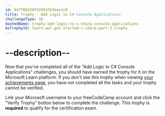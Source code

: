 ```yaml
---
id: 647f882207d29547b3bee1c0
title: Trophy - Add Logic to C# Console Applications
challengeType: 18
dashedName: trophy-add-logic-to-c-sharp-console-applications
msTrophyId: learn.wwl.get-started-c-sharp-part-3.trophy
---
```


# --description--

Now that you've completed all of the "Add Logic to C# Console Applications" challenges, you should have earned the trophy for it on the Microsoft Learn platform. If you don't see this trophy when viewing <a href="https://learn.microsoft.com/users/me/achievements#trophies-section" target="_blank" rel="noreferrer">your achievements page</a>, you have not completed all the tasks and your trophy cannot be verified.

Link your Microsoft username to your freeCodeCamp account and click the "Verify Trophy" button below to complete the challenge. This trophy is **required** to qualify for the certification exam.
